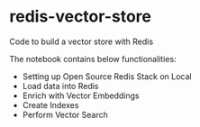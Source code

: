 # redis-vector-store
Code to build a vector store with Redis

The notebook contains below functionalities:
* Setting up Open Source Redis Stack on Local
* Load data into Redis
* Enrich with Vector Embeddings
* Create Indexes
* Perform Vector Search 
